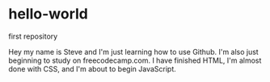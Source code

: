 # hello-world
first repository

Hey my name is Steve and I'm just learning how to use Github. I'm also just beginning to study on freecodecamp.com. I have finished HTML, I'm almost done with CSS, and I'm about to begin JavaScript.

